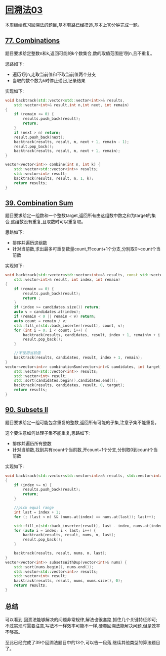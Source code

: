 # [回溯法03](https://en.wikipedia.org/wiki/Backtracking)

本周继续练习回溯法的题目,基本套路已经摸透,基本上10分钟完成一题。

## [77. Combinations](https://leetcode.com/problems/combinations/description/)

题目要求给定整数n和k,返回可能的k个数集合,数的取值范围是1到n,且不重复。

思路如下:

- 遍历1到n,走取当前值和不取当前值两个分支
- 当取的数个数为k时停止递归,记录结果

实现如下:

```C++
void backtrack(std::vector<std::vector<int>>& results,
    std::vector<int>& result,int n,int next, int remain)
{
    if (remain <= 0) {
        results.push_back(result);
        return;
    }
    if (next > n) return;
    result.push_back(next);
    backtrack(results, result, n, next + 1, remain - 1);
    result.pop_back();
    backtrack(results, result, n, next + 1, remain);
}

vector<vector<int>> combine(int n, int k) {
    std::vector<std::vector<int>> results;
    std::vector<int> result;
    backtrack(results, result, n, 1, k);
    return results;
}
```

## [39. Combination Sum](https://leetcode.com/problems/combination-sum/description/)

题目要求给定一组数和一个整数target,返回所有由这组数中数之和为target的集合,这组数没有重复,且取数时可以重复取。

思路如下:

- 排序并遍历这组数
- 针对当前数,求出最多可重复数量count,开count+1个分支,分别取0~count个当前数

实现如下:

```C++
void backtrack(std::vector<std::vector<int>>& results, const std::vector<int>& candidates,
    std::vector<int>& result, int index, int remain)
{
    if (remain == 0) {
        results.push_back(result);
        return ;
    }
    if (index >= candidates.size()) return;
    auto v = candidates.at(index);
    if (remain < 0 || remain < v) return;
    auto count = remain / v;
    std::fill_n(std::back_inserter(result), count, v);
    for (int i = 0; i < count; i++) {
        backtrack(results, candidates, result, index + 1, remain%v + i * v);
        result.pop_back();
    }

    //不使用当前值
    backtrack(results, candidates, result, index + 1, remain);
}
vector<vector<int>> combinationSum(vector<int>& candidates, int target) {
    std::vector<std::vector<int>> results;
    std::vector<int> result;
    std::sort(candidates.begin(),candidates.end());
    backtrack(results, candidates, result, 0, target);
    return results;
}
```

## [90. Subsets II](https://leetcode.com/problems/subsets-ii/description/)

题目要求给定一组可能包含重复的整数,返回所有可能的子集,注意子集不能重复。

这个要注意如何处理子集不能重复,思路如下:

- 排序并遍历所有整数
- 针对当前数,找到共有count个当前数,开count+1个分支,分别取0到count个当前数

实现如下:

```C++
void backtrack(std::vector<std::vector<int>>& results, std::vector<int>& result,const std::vector<int>& nums,int n,int index)
{
    if (index >= n) {
        results.push_back(result);
        return;
    }

    //pick equal range
    int last = index + 1;
    for (; (last < n) && (nums.at(index) == nums.at(last)); last++);

    std::fill_n(std::back_inserter(result), last - index, nums.at(index));
    for (auto i = index; i < last; i++) {
        backtrack(results, result, nums, n, last);
        result.pop_back();
    }

    backtrack(results, result, nums, n, last);
}
vector<vector<int>> subsetsWithDup(vector<int>& nums) {
    std::sort(nums.begin(), nums.end());
    std::vector<std::vector<int>> results;
    std::vector<int> result;
    backtrack(results, result, nums, nums.size(), 0);
    return results;
}
```

## 总结

可以看到,回溯法能够解决的问题非常规律,解法也很套路,抓住几个关键特征即可;不过实现时需要注意,写法不一样效率可能不一样,硬套回溯法能解决问题,但是效率不够高。

至此已经完成了39个回溯法题目中的13个,可以告一段落,继续其他类型的算法题目了。